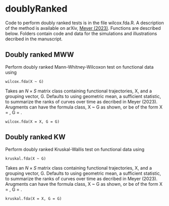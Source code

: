 # doublyRanked
 Code to perform doubly ranked tests is in the file wilcox.fda.R. A description of the method is available on arXiv, [Meyer (2023)](https://arxiv.org/abs/2306.14761). Functions are described below. Folders contain code and data for the simulations and illustrations decribed in the manuscript.

 ## Doubly ranked MWW
 Perform doubly ranked Mann-Whitney-Wilcoxon test on functional data using
```
wilcox.fda(X ~ G)
```
Takes an $N\times S$ matrix class containing functional trajectories, X, and a grouping vector, G. Defaults to using geometric mean, a sufficient statistic, to summarize the ranks of curves over time as decribed in Meyer (2023). Arugments can have the formula class, X ~ G as shown, or be of the form X = , G = .
```
wilcox.fda(X = X, G = G)
```

 ## Doubly ranked KW
 Perform doubly ranked Kruskal-Wallis test on functional data using
```
kruskal.fda(X ~ G)
```
 Takes an $N\times S$ matrix class containing functional trajectories, X, and a grouping vector, G. Defaults to using geometric mean, a sufficient statistic, to summarize the ranks of curves over time as decribed in Meyer (2023). Arugments can have the formula class, X ~ G as shown, or be of the form X = , G = .
```
kruskal.fda(X = X, G = G)
```
